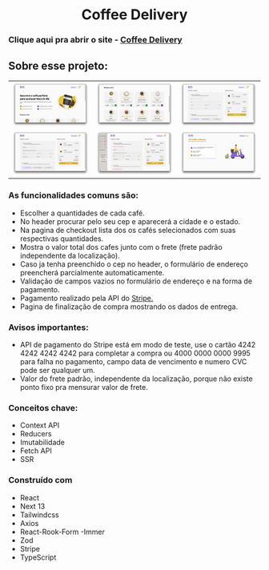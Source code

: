 <!-- PROJECT LOGO -->
<p align="center">

  <h1 align="center">Coffee Delivery</h1>

  ### Clique aqui pra abrir o site - <a href="https://coffee-delivery-three-psi.vercel.app/">Coffee Delivery</a>

</p>

## Sobre esse projeto:

| | | |
|---|---|---|
| ![Imagem 1](https://github.com/felipebdn/coffee-delivery/blob/master/public/images/home.png?raw=true) | ![Imagem 2](https://github.com/felipebdn/coffee-delivery/blob/master/public/images/coffees.png?raw=true) | ![Imagem 3](https://github.com/felipebdn/coffee-delivery/blob/master/public/images/checkout.png?raw=true) |
| ![Imagem 4](https://github.com/felipebdn/coffee-delivery/blob/master/public/images/completed-checkout.png?raw=true) | ![Imagem 5](https://github.com/felipebdn/coffee-delivery/blob/master/public/images/form-checkout-error.png?raw=true) | ![Imagem 6](https://github.com/felipebdn/coffee-delivery/blob/master/public/images/success.png?raw=true) |


### As funcionalidades comuns são:

- Escolher a quantidades de cada café.
- No header procurar pelo seu cep e aparecerá a cidade e o estado.
- Na pagina de checkout lista dos os cafés selecionados com suas respectivas quantidades.
- Mostra o valor total dos cafes junto com o frete (frete padrão independente da localização).
- Caso ja tenha preenchido o cep no header, o formulário de endereço preencherá parcialmente automaticamente.
- Validação de campos vazios no formulário de endereço e na forma de pagamento.
- Pagamento realizado pela API do <a href="https://stripe.com/">Stripe.</a>
- Pagina de finalização de compra mostrando os dados de entrega.

### Avisos importantes:

- API de pagamento do Stripe está em modo de teste, use o cartão 4242 4242 4242 4242 para completar a compra ou 4000 0000 0000 9995 para falha no pagamento, campo data de vencimento e numero CVC pode ser qualquer um.
- Valor do frete padrão, independente da localização, porque não existe ponto fixo pra mensurar valor de frete.

### Conceitos chave:

- Context API
- Reducers
- Imutabilidade
- Fetch API
- SSR

### Construído com

- React
- Next 13
- Tailwindcss
- Axios
- React-Rook-Form
-Immer
- Zod
- Stripe
- TypeScript
